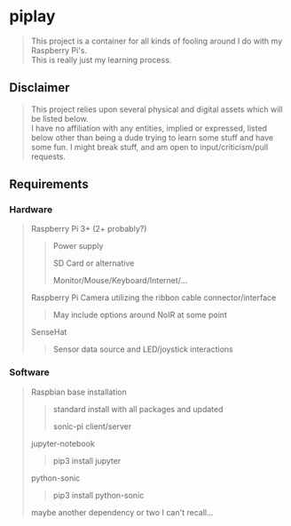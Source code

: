 
# piplay
> This project is a container for all kinds of fooling around I do with my Raspberry Pi's.  
> This is really just my learning process.


## Disclaimer
> This project relies upon several physical and digital assets which will be listed below.  
> I have no affiliation with any entities, implied or expressed, listed below other than being a dude trying to learn some stuff and have some fun.
> I might break stuff, and am open to input/criticism/pull requests.


## Requirements
### Hardware
> Raspberry Pi 3+ (2+ probably?)
>> Power supply
>>
>> SD Card or alternative
>>
>> Monitor/Mouse/Keyboard/Internet/...
>
> Raspberry Pi Camera utilizing the ribbon cable connector/interface
>> May include options around NoIR at some point
>
> SenseHat
>> Sensor data source and LED/joystick interactions


### Software
> Raspbian base installation
>> standard install with all packages and updated
>>
>> sonic-pi client/server
>
> jupyter-notebook
>> pip3 install jupyter
>
> python-sonic
>> pip3 install python-sonic
>
> maybe another dependency or two I can't recall...
